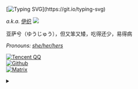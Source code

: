
[![Typing SVG](http://readme-typing-svg.herokuapp.com?font=Dancing+Script&size=25&color=F760F4&lines=%E6%B3%A5%E5%A5%BD%EF%BC%81%E6%88%91%E7%B4%A0+Naynna;Hey%2CI'm+Naynna;Nice+to+meet+you~)](https://git.io/typing-svg)

<i>a.k.a.</i> [伊织](https://lovelynya.neocities.org/)   <img src="https://media.giphy.com/media/mGcNjsfWAjY5AEZNw6/giphy.gif" width="50">

亚萨兮（ゆうじゅう），但又笨又矮，吃得还少，易得病

<i> Pronouns: [she/her/hers](https://pronoun.is/she) </i>


<!---
我曾努力拼搏，我曾奋发进取，是否为人所知
我追求过梦想，我冲击过辉煌，或成虚无一笑
曾经热爱世界，相信一切美好，只因年少无知
真假光明黑暗，黑白正义邪恶，究竟孰是孰非
黑白本是同源，纠缠纷争不断，本应同为一家
相煎何必太急，前进后退往复，何处是我归属
你的过去无人知晓，你的历史无人证明
--->


[![Tencent QQ](https://img.shields.io/badge/-2316262536-FFC0CB?logo=tencentqq&logoColor=white&style=for-the-badge)](https://qm.qq.com/cgi-bin/qm/qr?k=xfZnhNYoyZUSlceUNqXVe48_ztJKiKnz&noverify=0)  
[![Github](https://img.shields.io/badge/-Naynna-181717?logo=github&logoColor=white&style=for-the-badge)](https://github.com/Naynna)  
[![Matrix](https://img.shields.io/badge/-@yuexian:matrix.org-0DBD8B?logo=matrix&logoColor=white&style=for-the-badge)](https://matrix.to/#/@yuexian:matrix.org)

<details>
<summary></summary>
<div align="right">
<i>
 
[![Typing SVG](http://readme-typing-svg.herokuapp.com?font=Dancing+Script&color=EBACF7&lines=I+hate+myself;damn+me)](https://git.io/typing-svg)

<div href="#">
  <img align="right" src="github-metrics.svg" />
</div>
